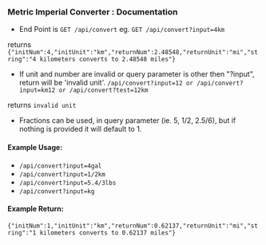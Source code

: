 ### Metric Imperial Converter : Documentation

*   End Point is
`GET /api/convert`
eg.
 `GET /api/convert?input=4km`

 returns `{"initNum":4,"initUnit":"km","returnNum":2.48548,"returnUnit":"mi","string":"4 kilometers converts to 2.48548 miles"}`

*   If unit and number are invalid or query parameter is other then "?input", return will be 'invalid unit'.
`/api/convert?input=12 or /api/convert?input=km12 or /api/convert?test=12km`

 returns
`invalid unit`

*   Fractions can be used, in query parameter (ie. 5, 1/2, 2.5/6), but if nothing is provided it will default to 1\.

#### Example Usage:

*   `/api/convert?input=4gal`
*   `/api/convert?input=1/2km`
*   `/api/convert?input=5.4/3lbs`
*   `/api/convert?input=kg`

#### Example Return:

`{"initNum":1,"initUnit":"km","returnNum":0.62137,"returnUnit":"mi","string":"1 kilometers converts to 0.62137 miles"}`